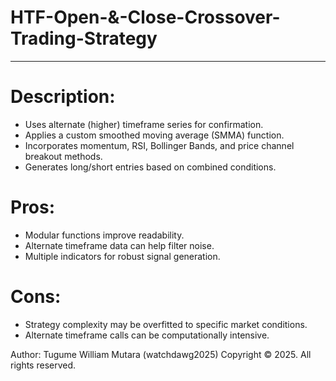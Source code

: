 # HTF-Open-&-Close-Crossover-Trading-Strategy
-----------------------------------------
# Description:
- Uses alternate (higher) timeframe series for confirmation.
- Applies a custom smoothed moving average (SMMA) function.
- Incorporates momentum, RSI, Bollinger Bands, and price channel breakout methods.
- Generates long/short entries based on combined conditions.

# Pros:
- Modular functions improve readability.
- Alternate timeframe data can help filter noise.
- Multiple indicators for robust signal generation.

# Cons:
- Strategy complexity may be overfitted to specific market conditions.
- Alternate timeframe calls can be computationally intensive.
    
Author: Tugume William Mutara (watchdawg2025)
Copyright © 2025. All rights reserved.
